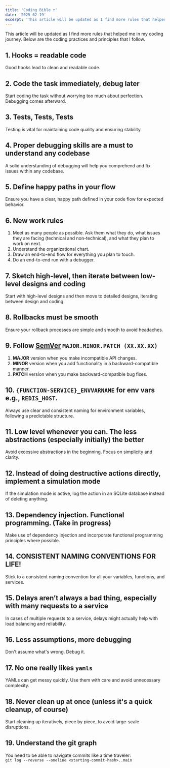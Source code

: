 ```yaml
---
title: 'Coding Bible ✝️'
date: '2025-02-19'
excerpt: 'This article will be updated as I find more rules that helped me in my coding journey.'
---
```


This article will be updated as I find more rules that helped me in my coding journey. Below are the coding practices and principles that I follow.

## 1. Hooks = readable code

Good hooks lead to clean and readable code.

## 2. Code the task immediately, debug later

Start coding the task without worrying too much about perfection. Debugging comes afterward.

## 3. Tests, Tests, Tests

Testing is vital for maintaining code quality and ensuring stability.

## 4. Proper debugging skills are a must to understand any codebase

A solid understanding of debugging will help you comprehend and fix issues within any codebase.

## 5. Define happy paths in your flow

Ensure you have a clear, happy path defined in your code flow for expected behavior.

## 6. New work rules

   1. Meet as many people as possible. Ask them what they do, what issues they are facing (technical and non-technical), and what they plan to work on next.
   2. Understand the organizational chart.
   3. Draw an end-to-end flow for everything you plan to touch.
   4. Do an end-to-end run with a debugger.

## 7. Sketch high-level, then iterate between low-level designs and coding

Start with high-level designs and then move to detailed designs, iterating between design and coding.

## 8. Rollbacks must be smooth

Ensure your rollback processes are simple and smooth to avoid headaches.

## 9. Follow [SemVer](https://semver.org/) `MAJOR.MINOR.PATCH (XX.XX.XX)`

   1. **MAJOR** version when you make incompatible API changes.
   2. **MINOR** version when you add functionality in a backward-compatible manner.
   3. **PATCH** version when you make backward-compatible bug fixes.

## 10. `{FUNCTION-SERVICE}_ENVVARNAME` for env vars e.g., `REDIS_HOST`.

Always use clear and consistent naming for environment variables, following a predictable structure.

## 11. Low level whenever you can. The less abstractions (especially initially) the better

Avoid excessive abstractions in the beginning. Focus on simplicity and clarity.

## 12. Instead of doing destructive actions directly, implement a simulation mode

If the simulation mode is active, log the action in an SQLite database instead of deleting anything.

## 13. Dependency injection. Functional programming. (Take in progress)

Make use of dependency injection and incorporate functional programming principles where possible.

## 14. CONSISTENT NAMING CONVENTIONS FOR LIFE!

Stick to a consistent naming convention for all your variables, functions, and services.

## 15. Delays aren’t always a bad thing, especially with many requests to a service

In cases of multiple requests to a service, delays might actually help with load balancing and reliability.

## 16. Less assumptions, more debugging

Don't assume what's wrong. Debug it.

## 17. No one really likes `yamls`

YAMLs can get messy quickly. Use them with care and avoid unnecessary complexity.

## 18. Never clean up at once (unless it's a quick cleanup, of course)

Start cleaning up iteratively, piece by piece, to avoid large-scale disruptions.

## 19. Understand the git graph

You need to be able to navigate commits like a time traveler:  
`git log --reverse --oneline <starting-commit-hash>..main`
